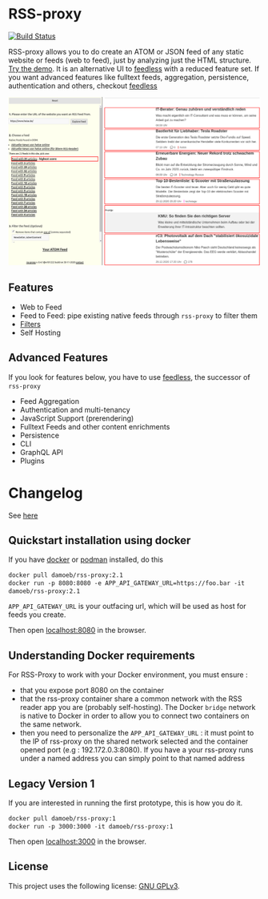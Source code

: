 # RSS-proxy 

[![Build Status](https://app.travis-ci.com/damoeb/rss-proxy.svg?branch=master)](https://app.travis-ci.com/damoeb/rss-proxy)

RSS-proxy allows you to do create an ATOM or JSON feed of any static website or feeds (web to feed), 
just by analyzing just the HTML structure. [Try the demo](https://rssproxy.migor.org). It is an alternative UI to [feedless](https://github.com/damoeb/feedless) with a reduced feature set.
If you want advanced features like fulltext feeds, aggregation, persistence, authentication and others, checkout [feedless](https://github.com/damoeb/feedless/blob/master/docs/third-party-migration.md)

![Playground](https://github.com/damoeb/rss-proxy/raw/master/docs/rssproxy-candidates.png "Playground")

## Features
- Web to Feed
- Feed to Feed: pipe existing native feeds through `rss-proxy` to filter them
- [Filters](https://github.com/damoeb/feedless/blob/master/docs/filters.md)
- Self Hosting

## Advanced Features
If you look for features below, you have to use [feedless](https://github.com/damoeb/feedless), the successor of `rss-proxy`
- Feed Aggregation
- Authentication and multi-tenancy
- JavaScript Support (prerendering)
- Fulltext Feeds and other content enrichments
- Persistence
- CLI
- GraphQL API
- Plugins

# Changelog
See [here](./changelog.md)

## Quickstart installation using docker
If you have [docker](https://docs.docker.com/install/) or [podman](https://podman.io/getting-started/installation) installed, do this

```
docker pull damoeb/rss-proxy:2.1
docker run -p 8080:8080 -e APP_API_GATEWAY_URL=https://foo.bar -it damoeb/rss-proxy:2.1
```

`APP_API_GATEWAY_URL` is your outfacing url, which will be used as host for feeds you create.

Then open [localhost:8080](http://localhost:8080) in the browser.

## Understanding Docker requirements
For RSS-Proxy to work with your Docker environment, you must ensure :
- that you expose port 8080 on the container
- that the rss-proxy container share a common network with the RSS reader app you are (probably self-hosting). The Docker `bridge` network is native to Docker in order to allow you to connect two containers on the same network.
- then you need to personalize the `APP_API_GATEWAY_URL` : it must point to the IP of rss-proxy on the shared network selected and the container opened port (e.g : 192.172.0.3:8080). If you have a your rss-proxy runs under a named address you can simply point to that named address

## Legacy Version 1
If you are interested in running the first prototype, this is how you do it.

```
docker pull damoeb/rss-proxy:1
docker run -p 3000:3000 -it damoeb/rss-proxy:1
```

Then open [localhost:3000](http://localhost:3000) in the browser.

## License

This project uses the following license: [GNU GPLv3](https://www.gnu.org/licenses/gpl-3.0.en.html).
